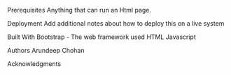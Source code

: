 

Prerequisites
Anything that can run an Html page.

Deployment
Add additional notes about how to deploy this on a live system

Built With
Bootstrap - The web framework used
HTML
Javascript

Authors
Arundeep Chohan

Acknowledgments
